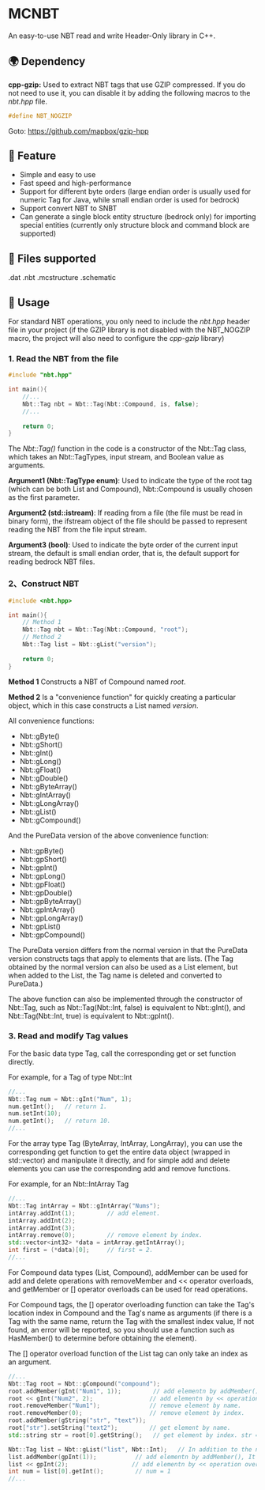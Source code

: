# MCNBT

An easy-to-use NBT read and write Header-Only library in C++.

## :earth_africa: Dependency

**cpp-gzip:** Used to extract NBT tags that use GZIP compressed. If you do not need to use it, you can disable it by adding the following macros to the *nbt.hpp* file.

```cpp
#define NBT_NOGZIP
```

Goto: https://github.com/mapbox/gzip-hpp

## :rocket: Feature

- Simple and easy to use
- Fast speed and high-performance
- Support for different byte orders (large endian order is usually used for numeric Tag for Java, while small endian order is used for bedrock)
- Support convert NBT to SNBT
- Can generate a single block entity structure (bedrock only) for importing special entities (currently only structure block and command block are supported)

## :robot: Files supported

.dat
.nbt
.mcstructure
.schematic

## :triangular_flag_on_post: Usage

For standard NBT operations, you only need to include the *nbt.hpp* header file in your project (if the GZIP library is not disabled with the NBT_NOGZIP macro, the project will also need to configure the *cpp-gzip* library)

### 1. Read the NBT from the file

```cpp
#include "nbt.hpp"

int main(){
    //...
    Nbt::Tag nbt = Nbt::Tag(Nbt::Compound, is, false);
    //...
    
    return 0;
}
```

The *Nbt::Tag()* function in the code is a constructor of the Nbt::Tag class, which takes an Nbt::TagTypes, input stream, and Boolean value as arguments.

**Argument1 (Nbt::TagType enum)**: Used to indicate the type of the root tag (which can be both List and Compound), Nbt::Compound is usually chosen as the first parameter.

**Argument2 (std::istream)**: If reading from a file (the file must be read in binary form), the ifstream object of the file should be passed to represent reading the NBT from the file input stream.

**Argument3 (bool)**: Used to indicate the byte order of the current input stream, the default is small endian order, that is, the default support for reading bedrock NBT files.

### 2、Construct NBT

```cpp
#include <nbt.hpp>

int main(){
    // Method 1
    Nbt::Tag nbt = Nbt::Tag(Nbt::Compound, "root");
    // Method 2
    Nbt::Tag list = Nbt::gList("version");
    
    return 0;
}
```

**Method 1** Constructs a NBT of Compound named *root*.

**Method 2** Is a "convenience function" for quickly creating a particular object, which in this case constructs a List named *version*.

All convenience functions:

- Nbt::gByte()
- Nbt::gShort()
- Nbt::gInt()
- Nbt::gLong()
- Nbt::gFloat()
- Nbt::gDouble()
- Nbt::gByteArray()
- Nbt::gIntArray()
- Nbt::gLongArray()
- Nbt::gList()
- Nbt::gCompound()

And the PureData version of the above convenience function:

- Nbt::gpByte()
- Nbt::gpShort()
- Nbt::gpInt()
- Nbt::gpLong()
- Nbt::gpFloat()
- Nbt::gpDouble()
- Nbt::gpByteArray()
- Nbt::gpIntArray()
- Nbt::gpLongArray()
- Nbt::gpList()
- Nbt::gpCompound()

The PureData version differs from the normal version in that the PureData version constructs tags that apply to elements that are lists. (The Tag obtained by the normal version can also be used as a List element, but when added to the List, the Tag name is deleted and converted to PureData.)

The above function can also be implemented through the constructor of Nbt::Tag, such as Nbt::Tag(Nbt::Int, false) is equivalent to Nbt::gInt(), and Nbt::Tag(Nbt::Int, true) is equivalent to Nbt::gpInt().

### 3. Read and modify Tag values

For the basic data type Tag, call the corresponding get or set function directly.

For example, for a Tag of type Nbt::Int

```cpp
//...
Nbt::Tag num = Nbt::gInt("Num", 1);
num.getInt();	// return 1.
num.setInt(10);
num.getInt();	// return 10.
//...
```

For the array type Tag (ByteArray, IntArray, LongArray), you can use the corresponding get function to get the entire data object (wrapped in std::vector) and manipulate it directly, and for simple add and delete elements you can use the corresponding add and remove functions.

For example, for an Nbt::IntArray Tag

```cpp
//...
Nbt::Tag intArray = Nbt::gIntArray("Nums");
intArray.addInt(1);			// add element.
intArray.addInt(2);
intArray.addInt(3);
intArray.remove(0);			// remove element by index.
std::vector<int32> *data = intArray.getIntArray();
int first = (*data)[0];		// first = 2.
//...
```

For Compound data types (List, Compound), addMember can be used for add and delete operations with removeMember and << operator overloads, and getMember or [] operator overloads can be used for read operations.

For Compound tags, the [] operator overloading function can take the Tag's location index in Compound and the Tag's name as arguments (if there is a Tag with the same name, return the Tag with the smallest index value, If not found, an error will be reported, so you should use a function such as HasMember() to determine before obtaining the element).

The [] operator overload function of the List tag can only take an index as an argument.

```cpp
//...
Nbt::Tag root = Nbt::gCompound("compound");
root.addMember(gInt("Num1", 1));		 // add elementn by addMember().
root << gInt("Num2", 2);				// add elementn by << operation overload.
root.removeMember("Num1");				// remove element by name.
root.removeMember(0);			    	// remove element by index.
root.addMember(gString("str", "text"));
root["str"].setString("text2");			// get element by name.
std::string str = root[0].getString();	 // get element by index. str = "text2".

Nbt::Tag list = Nbt::gList("list", Nbt::Int);	// In addition to the name, you also need to specify the data type of the elements in the List to construct List Tag.
list.addMember(gpInt(1));			// add elementn by addMember(), It is recommended to use the gp family of functions to construct elements within a List.
list << gpInt(2);				   // add elementn by << operation overload.
int num = list[0].getInt();		    // num = 1
//...
```



